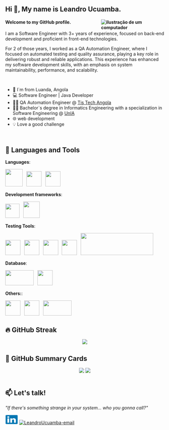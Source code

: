 ## Hi 👋, My name is Leandro Ucuamba.
#### Welcome to my GitHub profile.  <img src="https://raw.githubusercontent.com/MicaelliMedeiros/micaellimedeiros/master/image/computer-illustration.png" alt="ilustração de um computador" min-width="200px" max-width="200px" width="200px" align="right">

I am a Software Engineer with 3+ years of experience, focused on back-end development and proficient in front-end technologies.

For 2 of those years, I worked as a QA Automation Engineer, where I focused on automated testing and quality assurance, playing a key role in delivering robust and reliable applications. This experience has enhanced my software development skills, with an emphasis on system maintainability, performance, and scalability.

<br>

- 🔰  I`m from Luanda, Angola
- 💻 Software Engineer | Java Developer
- 👨‍💻 QA Automation Engineer @ <a href="https://www.tistech.co.ao/">Tis Tech Angola</a>
- 👨‍🎓 Bachelor`s degree in Informatics Engineering with a specialization in Software Engineering @ <a href="http://197.234.119.70/index.aspx">UnIA</a>
- 🌐 web development
- 💡 Love a good challenge

<br>

## 🧰 Languages and Tools

**Languages**:

[<img src="https://img.icons8.com/?size=100&id=13679&format=png&color=000000" width="55" height="55">](https://www.java.com)  &nbsp;
[<img src="https://img.icons8.com/color/48/000000/javascript.png" width="48" height="48">](https://www.javascript.com)  &nbsp; 
[<img src="https://img.icons8.com/color/48/000000/typescript.png" width="48" height="48">](https://www.typescriptlang.org/)  &nbsp;

**Development frameworks**:

[<img src="https://icon.icepanel.io/Technology/svg/Spring.svg" width="45" height="45">](https://spring.io/) &nbsp;
[<img src="https://icon.icepanel.io/Technology/svg/Angular.svg" width="52" height="52">](https://angular.dev/) &nbsp;

**Testing Tools**:
 
[<img src="https://www.svgrepo.com/show/354321/selenium.svg" width="48" height="48">](https://www.selenium.dev)  &nbsp; 
[<img src="https://www.svgrepo.com/show/354202/postman-icon.svg" width="48" height="48">](https://www.postman.com)  &nbsp; 
[<img src="https://upload.wikimedia.org/wikipedia/commons/thumb/e/ef/K6-logo.svg/1200px-K6-logo.svg.png" width="48" height="48">](https://k6.io)  &nbsp;
[<img src="https://icon.icepanel.io/Technology/svg/Cypress.svg" width="48" height="48">](https://www.cypress.io)  &nbsp;
[<img src="https://upload.wikimedia.org/wikipedia/commons/7/75/Playwright_Logo.svg" width="230" height="70">](https://playwright.dev) &nbsp;

**Database**:  

[<img src="https://www.vectorlogo.zone/logos/mysql/mysql-official.svg" width="90" height="48">](https://www.mysql.com)  &nbsp; 
[<img src="https://upload.wikimedia.org/wikipedia/commons/thumb/2/29/Postgresql_elephant.svg/1200px-Postgresql_elephant.svg.png" width="48" height="48">](https://www.postgresql.org)  &nbsp; 

**Others:**:

[<img src="https://icon.icepanel.io/Technology/svg/GitHub-Actions.svg" width="48" height="48">](https://github.com/actions) &nbsp;
[<img src="https://icon.icepanel.io/Technology/svg/GitLab.svg" width="48" height="48">](https://about.gitlab.com/topics/ci-cd/) &nbsp;
[<img src="https://logohistory.net/wp-content/uploads/2023/06/AWS-Emblem.png" width="90" height="48">](https://aws.amazon.com) &nbsp;

##

## 🔥 GitHub Streak

<div align="center">
  <img src="https://github-readme-streak-stats.herokuapp.com/?user=LeandroUcuamba&theme=tokyonight&hide_border=true" />
</div>

## 🧠 GitHub Summary Cards
<div align="center">
  <img src="https://github-profile-summary-cards.vercel.app/api/cards/stats?username=LeandroUcuamba&theme=tokyonight" />
  <img src="https://github-profile-summary-cards.vercel.app/api/cards/repos-per-language?username=LeandroUcuamba&theme=tokyonight" />
</div>

<br>

## 📫 Let's talk!

_"If there's something strange in your system... who you gonna call?"_

[<img alt="LeandroUcuamba-linkedin" height="30" width="40" src="https://raw.githubusercontent.com/devicons/devicon/master/icons/linkedin/linkedin-original.svg">](https://www.linkedin.com/in/leandrosantosucuamba/)
[<img alt="LeandroUcuamba-email" height="35" width="35" src="https://icons.iconarchive.com/icons/dtafalonso/android-lollipop/256/Gmail-icon.png">](mailto:leandro.santosucuamba@gmail.com?subject=Contato%20pelo%20Github)
